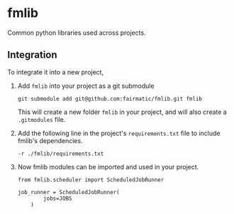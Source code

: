 # fmlib

Common python libraries used across projects.

## Integration

To integrate it into a new project, 

1. Add `fmlib` into your project as a git submodule

    ```shell
    git submodule add git@github.com:fairmatic/fmlib.git fmlib
    ```
    This will create a new folder `fmlib` in your project, and will also create a `.gitmodules` file. 


2. Add the following line in the project's `requirements.txt` file to include fmlib's dependencies.

    ```
    -r ./fmlib/requirements.txt
    ```

3. Now fmlib modules can be imported and used in your project.

    ```shell
    from fmlib.scheduler import ScheduledJobRunner

    job_runner = ScheduledJobRunner(
            jobs=JOBS
        )
    ```